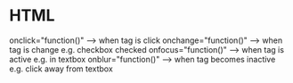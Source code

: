 # HTML

<!-- SECTION Attributes -->

<!-- SECTION Events -->
  onclick="function()" --> when tag is click
  onchange="function()" --> when tag is change e.g. checkbox checked
  onfocus="function()" --> when tag is active e.g. in textbox
  onblur="function()" --> when tag becomes inactive e.g. click away from textbox